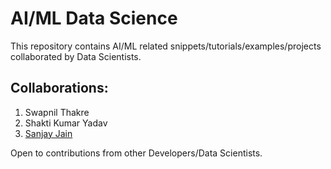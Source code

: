 # AI/ML Data Science

This repository contains AI/ML related snippets/tutorials/examples/projects collaborated by Data Scientists.

## Collaborations:

1. Swapnil Thakre
2. Shakti Kumar Yadav
3. [Sanjay Jain](https://www.linkedin.com/in/sanjay-jain-2517bb90/)

Open to contributions from other Developers/Data Scientists.

